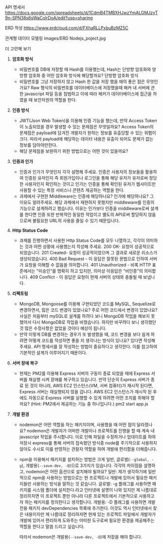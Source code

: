 API 명세서
https://docs.google.com/spreadsheets/d/1CdmB4TMBXHJwzYmALGMJzyT9n-SPN38s6sWaColrDoA/edit?usp=sharing

ERD 작성
https://www.erdcloud.com/d/FXhaRLLPxbuBzMZ5C

관계형 데이터 모델링
images/ERD Nodejs_poject.jpg

더 고민해 보기

1. **암호화 방식**
    - 비밀번호를 DB에 저장할 때 Hash를 이용했는데, Hash는 단방향 암호화와 양방향 암호화 중 어떤 암호화 방식에 해당할까요?
		단방향 암호화 방식
    - 비밀번호를 그냥 저장하지 않고 Hash 한 값을 저장 했을 때의 좋은 점은 무엇인가요?
		Raw 형식의 비밀번호를 데이터베이스에 저장했을때 해커 내 서버에 관한 javascript 파일 등을 침범하고 이에 따라 해커가 데이터베이스에 접근을 하였을 때 보안차원의 역할을 한다.
2. **인증 방식**
    - JWT(Json Web Token)을 이용해 인증 기능을 했는데, 만약 Access Token이 노출되었을 경우 발생할 수 있는 문제점은 무엇일까요?
		Access Token의 문제점은 payload에 담겨진 개발자가 원하는 정보를 유출당할 수 있는 위험이 크다. 따라서 payload에 해당하는 데이터 내용은 유출이 되어도 문제가 없는 정보를 담아야만한다.
    - 해당 문제점을 보완하기 위한 방법으로는 어떤 것이 있을까요?
3. **인증과 인가**
    - 인증과 인가가 무엇인지 각각 설명해 주세요.
		인증은 사용자의 정보들을 활용하여 인증된 유저인지 즉 회원가입이나 로그인을 통해 해당 유저가 유저로써 정당한 사용자인지 확인하는 것이고 인가는 인증을 통해 확인된 유저가 웹사이트만 사용할 수 있는 특정 서비스나 콘탠츠 제공하는 역할을 한다.
    - 과제에서 구현한 Middleware는 인증에 해당하나요? 인가에 해당하나요? 그 이유도 알려주세요.
		해당 과제에서 재현하지 못했지만 middleware를 인증의 기능으로 설계하려고 했습니다. 이유는 인가보다 인증을 middleware로써 설계를 한다면 인증 또한 반복적인 동일한 작업이고 별도의 API로써 할당하지 않음으로써 불필요한 URL의 사용을 줄일 수 있기 때문입니다.
4. **Http Status Code**
    - 과제를 진행하면서 사용한 Http Status Code를 모두 나열하고, 각각이 의미하는 것과 어떤 상황에 사용했는지 작성해 주세요.
		200 OK- 요청이 성공적으로 되었습니다.
		201 Created- 요청이 성공적이었으며 그 결과로 새로운 리소스가 생성되었습니다.
		400 Bad Request - 이 응답은 잘못된 문법으로 인하여 서버가 요청을 이해할 수 없음을 의미합니다.
		401 Unauthorized - 비록 HTTP 표준에서는 "미승인"를 명확히 하고 있지만, 의미상 이응답은 "비인증"의 의미합니다.
		409 Conflict - 이 응답은 요청이 현재 서버의 상태와 충돌될 때 보냅니다.

5. **리팩토링**
    - MongoDB, Mongoose를 이용해 구현되었던 코드를 MySQL, Sequelize로 변경하면서, 많은 코드 변경이 있었나요? 주로 어떤 코드에서 변경이 있었나요?
		사실은 처음부터 mySQL로 설계를 하려다 보니 MongoDB 작업을 해보지 못했어서 다시 MongoDB로 작업을 바꿨습니다. 하지만 바꾸려다 보니 생각했던 것 많은 수정사항은 없었을 것이다 예상이 됩니다.
    - 만약 이렇게 DB를 변경하는 경우가 또 발생했을 때, 코드 변경을 보다 쉽게 하려면 어떻게 코드를 작성하면 좋을 지 생각나는 방식이 있나요? 있다면 작성해 주세요.
		API 명세서를 잘 작성하는 방법이 중요하다고 생각한다. 이를 참고하여 기본적인 설계가 이루어지기 때문이다.
6. **서버 장애 복구**
    - 현재는 PM2를 이용해 Express 서버의 구동이 종료 되었을 때에 Express 서버를 재실행 시켜 장애를 복구하고 있습니다. 만약 단순히 Express 서버가 종료 된 것이 아니라, AWS EC2 인스턴스(VM, 서버 컴퓨터)가 재시작 된다면, Express 서버는 재실행되지 않을 겁니다. AWS EC2 인스턴스가 재시작 된 후에도 자동으로 Express 서버를 실행할 수 있게 하려면 어떤 조치를 취해야 할까요?
    (Hint: PM2에서 제공하는 기능 중 하나입니다.)
	pm2 start app.js
7. **개발 환경**
    - nodemon은 어떤 역할을 하는 패키지이며, 사용했을 때 어떤 점이 달라졌나요?
		nodemon은 개발자가 어떠한 개발이나 프로젝트를 진행을 할 때 계속 내 javascript 작업을 주시합니다. 이로 인해 파일을 수정하거나 업데이트를 하여 저장시 express를 통해 서버의 접속했던 방식중 node를 주기적으로 사용하지 않아도 수시로 이를 반영하는 관찰자 역할을 하여 개발에 편리함을 더해줍니다.
    - npm을 이용해서 패키지를 설치하는 방법은 크게 일반, 글로벌(`--global, -g`), 개발용(`--save-dev, -D`)으로 3가지가 있습니다. 각각의 차이점을 설명하고, nodemon은 어떤 옵션으로 설치해야 될까요?
		일반: 제가 생각하기에 일반적으로 npm을 사용하는 방법으로는 현 프로젝트나 개발에 있어서 필요한 패키지들만 사용하는 방식을 말하는 것 같습니다.
		글로벌: -g 플래그를 사용하면 패키지를 시스템 폴더에 설치한다.라고 인터넷에 설명이 나와 있지만 제 나름대로 정리하자면 이 프로젝트 뿐만 아니라 다른 프로젝트에서 기본적으로 사용하고자 하는 패키지를 정의한다고 생각합니다.
		개발용: -D 플래그를 사용하면 개발 전용 패키지 devDependencies 목록에 추가한다. 이것도 역시 인터넷에서 찾은 내용이지만 제 나름대로 정리하자면 현재 있는 프로젝트 파일에서 개발자가 개발에 있어서 편리하게 도와주는 어떠한 도구로써 필요한 환경을 제공해주는 역할을 한다고 말씀 드리고 싶습니다.

		따라서 nodemon은  개발용(`--save-dev, -D`)에 저장을 해야 합니다.

